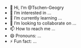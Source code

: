 - 👋 Hi, I’m @Tschen-Geogry 
- 👀 I’m interested in ...
- 🌱 I’m currently learning ... 
- 💞️ I’m looking to collaborate on ... 
- 📫 How to reach me ...
- 😄 Pronouns: ...
- ⚡ Fun fact: ...

<!---
Tschen-Geogry/Tschen-Geogry is a ✨ special ✨ repository because its `README.md` (this file) appears on your GitHub profile. 
You can click the Preview link to take a look at your changes.
--->
